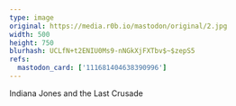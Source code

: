 ```yaml
---
type: image
original: https://media.r0b.io/mastodon/original/2.jpg
width: 500
height: 750
blurhash: UCLfN+t2ENIU0Ms9-nNGkXjFXTbv$~$zepS5
refs:
  mastodon_card: ['111681404638390996']
---
```


Indiana Jones and the Last Crusade
